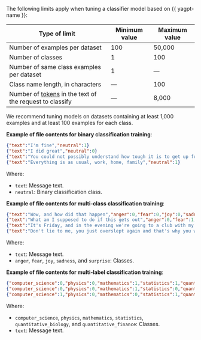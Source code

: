 The following limits apply when tuning a classifier model based on {{ yagpt-name }}:

| Type of limit | Minimum value | Maximum value |
|---|---|---|
| Number of examples per dataset | 100 | 50,000 |
| Number of classes | 1 | 100 |
| Number of same class examples per dataset| 1 | — |
| Class name length, in characters | — | 100 |
| Number of [tokens](../../foundation-models/concepts/yandexgpt/tokens.md) in the text of the request to classify | — | 8,000 |

We recommend tuning models on datasets containing at least 1,000 examples and at least 100 examples for each class.

**Example of file contents for binary classification training**:

```json
{"text":"I'm fine","neutral":1}
{"text":"I did great","neutral":0}
{"text":"You could not possibly understand how tough it is to get up for work at six in the morning every day and spend two hours commuting on public transport","neutral":0}
{"text":"Everything is as usual, work, home, family","neutral":1}
```

Where:
* `text`: Message text.
* `neutral`: Binary classification class.


**Example of file contents for multi-class classification training**:

```json
{"text":"Wow, and how did that happen","anger":0,"fear":0,"joy":0,"sadness":0,"surprise":1}
{"text":"What am I supposed to do if this gets out","anger":0,"fear":1,"joy":0,"sadness":0,"surprise":0}
{"text":"It's Friday, and in the evening we're going to a club with my friends.","anger":0,"fear":0,"joy":1,"sadness":0,"surprise":0}
{"text":"Don't lie to me, you just overslept again and that's why you were late for school","anger":1,"fear":0,"joy":0,"sadness":0,"surprise":0}
```

Where:
* `text`: Message text.
* `anger`, `fear`, `joy`, `sadness`, and `surprise`: Classes.

**Example of file contents for multi-label classification training**:

```json
{"computer_science":0,"physics":0,"mathematics":1,"statistics":1,"quantitative_biology":0,"quantitative_finance":0,"text":"Title: Bias Reduction in Instrumental Variable Estimation through First-Stage Shrinkage\nAbstract:   The two-stage least-squares (2SLS) estimator is known to be biased when its\nfirst-stage fit is poor. I show that better first-stage prediction can\nalleviate this bias. In a two-stage linear regression model with Normal noise,\nI consider shrinkage in the estimation of the first-stage instrumental variable\ncoefficients. For at least four instrumental variables and a single endogenous\nregressor, I establish that the standard 2SLS estimator is dominated with\nrespect to bias. The dominating IV estimator applies James-Stein type shrinkage\nin a first-stage high-dimensional Normal-means problem followed by a\ncontrol-function approach in the second stage. It preserves invariances of the\nstructural instrumental variable equations.\n"}
{"computer_science":0,"physics":0,"mathematics":1,"statistics":0,"quantitative_biology":0,"quantitative_finance":0,"text":"Title: Essentially Finite Vector Bundles on Normal Pseudo-proper Algebraic Stacks\nAbstract:   Let $X$ be a normal, connected and projective variety over an algebraically\nclosed field $k$. It is known that a vector bundle $V$ on $X$ is essentially\nfinite if and only if it is trivialized by a proper surjective morphism $f:Y\\to\nX$. In this paper we introduce a different approach to this problem which\nallows to extend the results to normal, connected and strongly pseudo-proper\nalgebraic stack of finite type over an arbitrary field $k$.\n"}
{"computer_science":1,"physics":0,"mathematics":0,"statistics":1,"quantitative_biology":0,"quantitative_finance":0,"text":"Title: MOLIERE: Automatic Biomedical Hypothesis Generation System\nAbstract:   Hypothesis generation is becoming a crucial time-saving technique which\nallows biomedical researchers to quickly discover implicit connections between\nimportant concepts. Typically, these systems operate on domain-specific\nfractions of public medical data. MOLIERE, in contrast, utilizes information\nfrom over 24.5 million documents. At the heart of our approach lies a\nmulti-modal and multi-relational network of biomedical objects extracted from\nseveral heterogeneous datasets from the National Center for Biotechnology\nInformation (NCBI). These objects include but are not limited to scientific\npapers, keywords, genes, proteins, diseases, and diagnoses. We model hypotheses\nusing Latent Dirichlet Allocation applied on abstracts found near shortest\npaths discovered within this network, and demonstrate the effectiveness of\nMOLIERE by performing hypothesis generation on historical data. Our network,\nimplementation, and resulting data are all publicly available for the broad\nscientific community.\n"}
```

Where:
* `computer_science`, `physics`, `mathematics`, `statistics`, `quantitative_biology`, and `quantitative_finance`: Classes.
* `text`: Message text.
